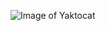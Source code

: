 ![Image of Yaktocat](https://lh3.googleusercontent.com/proxy/fpdg_qNJT5KYmR8CRXWazijRDpr2sH04xBOQKR91XKSJIDsLjkKmRZMdqk5PRIjfUgFVU0ZgNycTiCaNDMjN14ai1LlfZwF1iSck24pPsoRWWso1tJFec9lJXzHU9Q)
